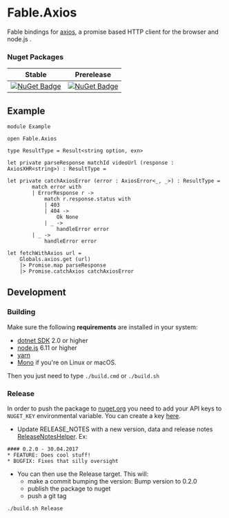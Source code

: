 # Fable.Axios

Fable bindings for [axios](https://github.com/axios/axios), a promise based HTTP client for the browser and node.js
.
### Nuget Packages

Stable | Prerelease
--- | ---
[![NuGet Badge](https://buildstats.info/nuget/Fable.Axios)](https://www.nuget.org/packages/Fable.Axios/) | [![NuGet Badge](https://buildstats.info/nuget/Fable.Axios?includePreReleases=true)](https://www.nuget.org/packages/Fable.Axios/)


## Example

```
module Example

open Fable.Axios

type ResultType = Result<string option, exn>

let private parseResponse matchId videoUrl (response : AxiosXHR<string>) : ResultType =

let private catchAxiosError (error : AxiosError<_, _>) : ResultType =
        match error with
        | ErrorResponse r ->
            match r.response.status with
            | 403
            | 404 ->
                Ok None
            | _ ->
                handleError error
        | _ ->
            handleError error

let fetchWithAxios url =
    Globals.axios.get (url)
    |> Promise.map parseResponse
    |> Promise.catchAxios catchAxiosError
```


## Development

### Building

Make sure the following **requirements** are installed in your system:

* [dotnet SDK](https://www.microsoft.com/net/download/core) 2.0 or higher
* [node.js](https://nodejs.org) 6.11 or higher
* [yarn](https://yarnpkg.com)
* [Mono](http://www.mono-project.com/) if you're on Linux or macOS.

Then you just need to type `./build.cmd` or `./build.sh`

### Release

In order to push the package to [nuget.org](https://nuget.org) you need to add your API keys to `NUGET_KEY` environmental variable.
You can create a key [here](https://www.nuget.org/account/ApiKeys).

- Update RELEASE_NOTES with a new version, data and release notes [ReleaseNotesHelper](http://fake.build/apidocs/fake-releasenoteshelper.html).
Ex:

```
#### 0.2.0 - 30.04.2017
* FEATURE: Does cool stuff!
* BUGFIX: Fixes that silly oversight
```

- You can then use the Release target. This will:
  - make a commit bumping the version: Bump version to 0.2.0
  - publish the package to nuget
  - push a git tag

`./build.sh Release`
